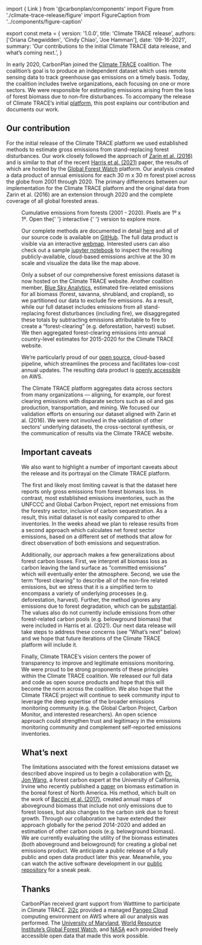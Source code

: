import { Link } from '@carbonplan/components'
import Figure from './climate-trace-release/figure'
import FigureCaption from '../components/figure-caption'

export const meta = {
  version: '1.0.0',
  title: 'Climate TRACE release',
  authors: ['Oriana Chegwidden', 'Cindy Chiao', 'Joe Hamman'],
  date: '09-16-2021',
  summary:
    'Our contributions to the initial Climate TRACE data release, and what’s coming next.',
}

In early 2020, CarbonPlan joined the [Climate TRACE](https://www.climatetrace.org) coalition. The coalition’s goal is to produce an independent dataset which uses remote sensing data to track greenhouse gas emissions on a timely basis. Today, the coalition includes twelve organizations, each focusing on one or more sectors. We were responsible for estimating emissions arising from the loss of forest biomass due to non-fire disturbances. To accompany the release of Climate TRACE’s initial [platform](https://climatetrace.org/), this post explains our contribution and documents our work.

## Our contribution

For the initial release of the Climate TRACE platform we used established methods to estimate gross emissions from stand-replacing forest disturbances. Our work closely followed the approach of [Zarin et al. (2016)](https://doi.org/10.1111/gcb.13153) and is similar to that of the recent [Harris et al. (2021)](https://doi.org/10.1038/s41558-020-00976-6) paper, the results of which are hosted by the [Global Forest Watch](https://www.globalforestwatch.org/) platform. Our analysis created a data product of annual emissions for each 30 m x 30 m forest pixel across the globe from 2001 through 2020. The primary differences between our implementation for the Climate TRACE platform and the original data from Zarin et al. (2016) are an extension through 2020 and the complete coverage of all global forested areas.

<Figure />
<FigureCaption>
  Cumulative emissions from forests (2001 - 2020). Pixels are 1º x 1º. Open the{' '}
  <Link
    sx={{
      color: 'secondary',
      '@media (hover: hover) and (pointer: fine)': {
        '&:hover': {
          color: 'primary',
        },
      },
    }}
    href='/research/forest-carbon'
  >
    interactive
  </Link>{' '}
  version to explore more.
</FigureCaption>

Our complete methods are documented in detail [here](https://docs.google.com/document/d/e/2PACX-1vSVPWE8BOOqu_G9_bdioMquhoIOTnJ4UOYeJeCpEr9RMBrazStaIxQIJtrt8DzVBMZb4waxA9fLyyqr/pub) and all of our source code is available on [GitHub](https://github.com/carbonplan/trace). The full data product is visible via an interactive [webmap](https://carbonplan.org/research/forest-carbon). Interested users can also check out a sample [jupyter notebook](https://aws-uswest2-binder.pangeo.io/v2/gh/carbonplan/trace/HEAD?urlpath=lab/tree/notebooks%2Fblogpost_sample_notebook.ipynb) to inspect the resulting publicly-available, cloud-based emissions archive at the 30 m scale and visualize the data like the map above.

Only a subset of our comprehensive forest emissions dataset is now hosted on the Climate TRACE website. Another coalition member, [Blue Sky Analytics](https://blueskyhq.in/), estimated fire-related emissions for all biomass (forest, savanna, shrubland, and cropland), so we partitioned our data to exclude fire emissions. As a result, while our full dataset includes emissions from all stand-replacing forest disturbances (including fire), we disaggregated these totals by subtracting emissions attributable to fire to create a “forest-clearing” (e.g. deforestation, harvest) subset. We then aggregated forest-clearing emissions into annual country-level estimates for 2015-2020 for the Climate TRACE website.

We’re particularly proud of our [open source](https://github.com/carbonplan/trace), cloud-based pipeline, which streamlines the process and facilitates low-cost annual updates. The resulting data product is [openly accessible](https://github.com/carbonplan/trace/tree/main/carbonplan_trace/v0/data) on AWS.

The Climate TRACE platform aggregates data across sectors from many organizations — aligning, for example, our forest clearing emissions with disparate sectors such as oil and gas production, transportation, and mining. We focused our validation efforts on ensuring our dataset aligned with Zarin et al. (2016). We were not involved in the validation of other sectors’ underlying datasets, the cross-sectoral synthesis, or the communication of results via the Climate TRACE website.

## Important caveats

We also want to highlight a number of important caveats about the release and its portrayal on the Climate TRACE platform.

The first and likely most limiting caveat is that the dataset here reports only gross emissions from forest biomass loss. In contrast, most established emissions inventories, such as the UNFCCC and Global Carbon Project, report net emissions from the forestry sector, inclusive of carbon sequestration. As a result, this initial dataset is not easily compared to other inventories. In the weeks ahead we plan to release results from a second approach which calculates net forest sector emissions, based on a different set of methods that allow for direct observation of both emissions and sequestration.

Additionally, our approach makes a few generalizations about forest carbon losses. First, we interpret all biomass loss as carbon leaving the land surface as “committed emissions” which will eventually enter the atmosphere. Second, we use the term “forest clearing” to describe all of the non-fire related emissions, but we stress that it is a simplified term to encompass a variety of underlying processes (e.g. deforestation, harvest). Further, the method ignores any emissions due to forest degradation, which can be [substantial](https://doi.org/10.1186/s13021-017-0072-2). The values also do not currently include emissions from other forest-related carbon pools (e.g. belowground biomass) that were included in Harris et al. (2021). Our next data release will take steps to address these concerns (see “What’s next” below) and we hope that future iterations of the Climate TRACE platform will include it.

Finally, Climate TRACE’s vision centers the power of transparency to improve and legitimate emissions monitoring. We were proud to be strong proponents of these principles within the Climate TRACE coalition. We released our full data and code as open source products and hope that this will become the norm across the coalition. We also hope that the Climate TRACE project will continue to seek community input to leverage the deep expertise of the broader emissions monitoring community (e.g. the Global Carbon Project, Carbon Monitor, and interested researchers). An open science approach could strengthen trust and legitimacy in the emissions monitoring community and complement self-reported emissions inventories.

## What’s next

The limitations associated with the forest emissions dataset we described above inspired us to begin a collaboration with [Dr. Jon Wang](https://www.jonwangetal.com/), a forest carbon expert at the University of California, Irvine who recently published a [paper](https://doi.org/10.1038/s41558-021-01027-4) on biomass estimation in the boreal forest of North America. His method, which built on the work of [Baccini et al. (2017)](https://doi.org/10.1126/science.aam5962), created annual maps of aboveground biomass that include not only emissions due to forest losses, but also changes to the carbon sink due to forest growth. Through our collaboration we have extended their approach globally for the period 2014-2020 and added an estimation of other carbon pools (e.g. belowground biomass). We are currently evaluating the utility of the biomass estimates (both aboveground and belowground) for creating a global net emissions product. We anticipate a public release of a fully public and open data product later this year. Meanwhile, you can watch the active software development in our [public repository](https://github.com/carbonplan/trace/tree/main/carbonplan_trace/v1) for a sneak peak.

## Thanks

CarbonPlan received grant support from Watttime to participate in Climate TRACE. [2i2c](https://2i2c.org/) provided a managed [Pangeo Cloud](https://pangeo.io/cloud.html) computing environment on AWS where all our analysis was performed. The [University of Maryland](https://storage.googleapis.com/earthenginepartners-hansen/GFC-2020-v1.8/download.html), [World Resource Institute’s Global Forest Watch](https://globalforestwatch.org/), and [NASA](https://firms.modaps.eosdis.nasa.gov/) each provided freely accessible open data that made this work possible.
